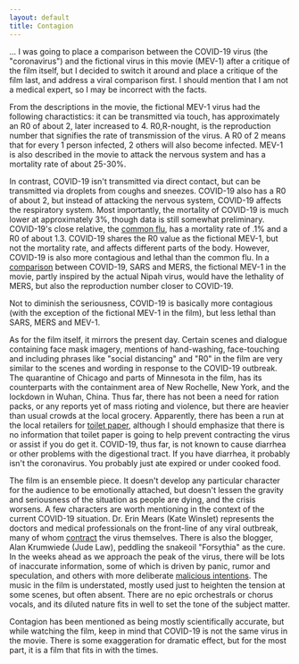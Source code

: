 ```yaml
---
layout: default
title: Contagion
---
```


... I was going to place a comparison between the COVID-19 virus (the "coronavirus") and the fictional virus in this movie (MEV-1) after a critique of the film itself, but I decided to switch it around and place a critique of the film last, and address a viral comparison first. I should mention that I am not a medical expert, so I may be incorrect with the facts.

From the descriptions in the movie, the fictional MEV-1 virus had the following charactistics: it can be transmitted via touch, has approximately an R0 of about 2, later increased to 4. R0,R-nought, is the reproduction number that signifies the rate of transmission of the virus. A R0 of 2 means that for every 1 person infected, 2 others will also become infected. MEV-1 is also described in the movie to attack the nervous system and has a mortality rate of about 25-30%. 

In contrast, COVID-19 isn't transmitted via direct contact, but can be transmitted via droplets from coughs and sneezes. COVID-19 also has a R0 of about 2, but instead of attacking the nervous system, COVID-19 affects the respiratory system. Most importantly, the mortality of COVID-19 is much lower at approximately 3%, though data is still somewhat preliminary. COVID-19's close relative, the [common flu](https://www.livescience.com/new-coronavirus-compare-with-flu.html), has a mortality rate of .1% and a R0 of about 1.3. COVID-19 shares the R0 value as the fictional MEV-1, but not the mortality rate, and affects different parts of the body. However, COVID-19 is also more contagious and lethal than the common flu. In a [comparison](https://www.nbcnews.com/health/health-news/coronavirus-diseases-comparing-covid-19-sars-mers-numbers-n1150321) between COVID-19, SARS and MERS, the fictional MEV-1 in the movie, partly inspired by the actual Nipah virus, would have the lethality of MERS, but also the reproduction number closer to COVID-19. 

Not to diminish the seriousness, COVID-19 is basically more contagious (with the exception of the fictional MEV-1 in the film), but less lethal than SARS, MERS and MEV-1.

As for the film itself, it mirrors the present day. Certain scenes and dialogue containing face mask imagery, mentions of hand-washing, face-touching and including phrases like "social distancing" and "R0" in the film are very similar to the scenes and wording in response to the COVID-19 outbreak. The quarantine of Chicago and parts of Minnesota in the film, has its counterparts with the containment area of New Rochelle, New York, and the lockdown in Wuhan, China. Thus far, there has not been a need for ration packs, or any reports yet of mass rioting and violence, but there are heavier than usual crowds at the local grocery. Apparently, there has been a run at the local retailers for [toilet paper](https://www.cnn.com/2020/03/09/health/toilet-paper-shortages-novel-coronavirus-trnd/index.html), although I should emphasize that there is no information that toilet paper is going to help prevent contracting the virus or assist if you do get it. COVID-19, thus far, is not known to cause diarrhea or other problems with the digestional tract. If you have diarrhea, it probably isn't the coronavirus. You probably just ate expired or under cooked food.

The film is an ensemble piece. It doesn't develop any particular character for the audience to be emotionally attached, but doesn't lessen the gravity and seriousness of the situation as people are dying, and the crisis worsens. A few characters are worth mentioning in the context of the current COVID-19 situation. Dr. Erin Mears (Kate Winslet) represents the doctors and medical professionals on the front-line of any viral outbreak, many of whom [contract](https://www.nytimes.com/interactive/2020/03/13/world/asia/coronavirus-death-life.html) the virus themselves. There is also the blogger, Alan Krumwiede (Jude Law), peddling the snakeoil "Forsythia" as the cure. In the weeks ahead as we approach the peak of the virus, there will be lots of inaccurate information, some of which is driven by panic, rumor and speculation, and others with more deliberate [malicious intentions](https://thecyberwire.com/newsletters/daily-briefing/9/50). The music in the film is understated, mostly used just to heighten the tension at some scenes, but often absent. There are no epic orchestrals or chorus vocals, and its diluted nature fits in well to set the tone of the subject matter.

Contagion has been mentioned as being mostly scientifically accurate, but while watching the film, keep in mind that COVID-19 is not the same virus in the movie. There is some exaggeration for dramatic effect, but for the most part, it is a film that fits in with the times. 





